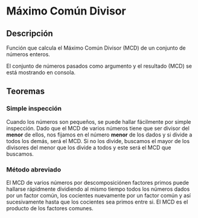 # Máximo Común Divisor

## Descripción
Función que calcula el Máximo Común Divisor (MCD) de un conjunto de números enteros.

El conjunto de números pasados como argumento y el resultado (MCD) se está mostrando en consola.

## Teoremas
### Simple inspección
Cuando los números son pequeños, se puede hallar fácilmente por simple inspección. Dado que el MCD de varios números tiene que ser divisor del **menor** de ellos, nos fijamos en el número **menor** de los dados y si divide a todos los demás, será el MCD. Si no los divide, buscamos el mayor de los divisores del menor que los divide a todos y este será el MCD que buscamos.

### Método abreviado
El MCD de varios números por descomposiciónen factores primos puede hallarse rápidmente dividiendo al mismo tiempo todos los números dados por un factor común, los cocientes nuevamente por un factor común y así sucesivamente hasta que los cocientes sea primos entre si. El MCD es el producto de los factores comunes.
